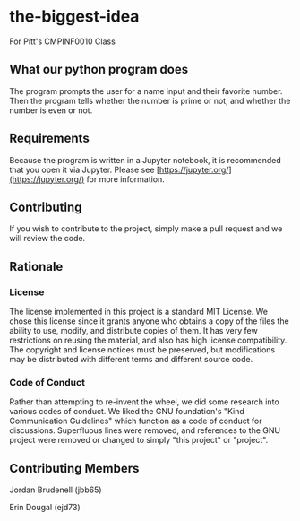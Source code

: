 # the-biggest-idea
For Pitt's CMPINF0010 Class

## What our python program does
The program prompts the user for a name input and their favorite number. Then the program tells whether the number is prime or not, and whether the number is even or not.

## Requirements
Because the program is written in a Jupyter notebook, it is recommended that you open it via Jupyter. Please see [https://jupyter.org/](https://jupyter.org/) for more information.

## Contributing
If you wish to contribute to the project, simply make a pull request and we will review the code.

## Rationale
### License
The license implemented in this project is a standard MIT License. We chose this license since it grants anyone who obtains a copy of the files the ability to use, modify, and distribute copies of them. It has very few restrictions on reusing the material, and also has high license compatibility. The copyright and license notices must be preserved, but modifications may be distributed with different terms and different source code.

### Code of Conduct
Rather than attempting to re-invent the wheel, we did some research into various codes of conduct.
We liked the GNU foundation's "Kind Communication Guidelines" which function as a code of conduct for discussions.
Superfluous lines were removed, and references to the GNU project were removed or changed to simply "this project" or "project".

## Contributing Members
Jordan Brudenell (jbb65)

Erin Dougal (ejd73)

